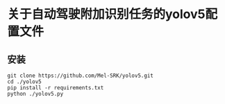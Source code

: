 # 关于自动驾驶附加识别任务的yolov5配置文件

## 安装

```shell
git clone https://github.com/Mel-SRK/yolov5.git
cd ./yolov5
pip install -r requirements.txt
python ./yolov5.py
```
